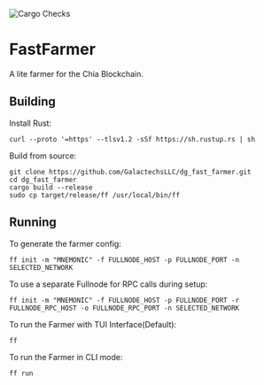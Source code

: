 ![Cargo Checks](https://github.com/GalactechsLLC/dg_xch_utils/actions/workflows/rust.yml/badge.svg)

FastFarmer
=====

A lite farmer for the Chia Blockchain.


Building
--------

Install Rust:
```
curl --proto '=https' --tlsv1.2 -sSf https://sh.rustup.rs | sh
```

Build from source:
```
git clone https://github.com/GalactechsLLC/dg_fast_farmer.git
cd dg_fast_farmer
cargo build --release
sudo cp target/release/ff /usr/local/bin/ff
```

Running
--------

To generate the farmer config:
```
ff init -m "MNEMONIC" -f FULLNODE_HOST -p FULLNODE_PORT -n SELECTED_NETWORK
```

To use a separate Fullnode for RPC calls during setup:
```
ff init -m "MNEMONIC" -f FULLNODE_HOST -p FULLNODE_PORT -r FULLNODE_RPC_HOST -o FULLNODE_RPC_PORT -n SELECTED_NETWORK
```

To run the Farmer with TUI Interface(Default):
```
ff
```

To run the Farmer in CLI mode:
```
ff run
```